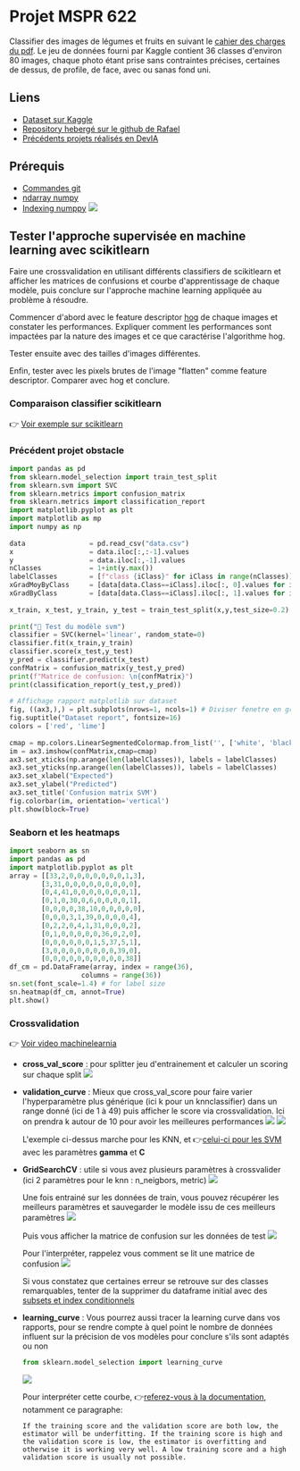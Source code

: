 # Projet MSPR 622
 
Classifier des images de légumes et fruits en suivant le [cahier des charges du pdf](/DEVIA%20-%20Sujet%20MSPR%20TPRE622.pdf). Le jeu de données fourni par Kaggle contient 36 classes d'environ 80 images, chaque photo étant prise sans contraintes précises, certaines de dessus, de profile, de face, avec ou sanas fond uni.
 
## Liens
- [Dataset sur Kaggle](https://www.kaggle.com/datasets/kritikseth/fruit-and-vegetable-image-recognition)
- [Repository hebergé sur le github de Rafael](https://github.com/RafffEden/MSPR_TPRE522)
- [Précédents projets réalisés en DevIA](https://jusdeliens.com/epsirennesdevia2324/)
 
## Prérequis
- [Commandes git](https://www.linkedin.com/learning/learning-github-18719601/getting-started-with-github?u=43271628)
- [ndarray numpy](https://www.youtube.com/watch?v=NzDQTrqsxas)
- [Indexing numppy](https://www.youtube.com/watch?v=vw4u9uBFFqU)
![](/res/indexing.png)
 
## Tester l'approche supervisée en machine learning avec scikitlearn
 
Faire une crossvalidation en utilisant différents classifiers de scikitlearn et afficher les matrices de confusions et courbe d'apprentissage de chaque modèle, puis conclure sur l'approche machine learning appliquée au problème à résoudre.
 
Commencer d'abord avec le feature descriptor [hog](https://scikit-image.org/docs/dev/auto_examples/features_detection/plot_hog.html) de chaque images et constater les performances. Expliquer comment les performances sont impactées par la nature des images et ce que caractérise l'algorithme hog.
 
Tester ensuite avec des tailles d'images différentes.
 
Enfin, tester avec les pixels brutes de l'image "flatten" comme feature descriptor. Comparer avec hog et conclure.
 
### Comparaison classifier scikitlearn
 
👉 [Voir exemple sur scikitlearn](https://scikit-learn.org/stable/auto_examples/classification/plot_classifier_comparison.html)
 
### Précédent projet obstacle
```python
import pandas as pd
from sklearn.model_selection import train_test_split
from sklearn.svm import SVC
from sklearn.metrics import confusion_matrix
from sklearn.metrics import classification_report
import matplotlib.pyplot as plt
import matplotlib as mp
import numpy as np
 
data                = pd.read_csv("data.csv")
x                   = data.iloc[:,:-1].values
y                   = data.iloc[:,-1].values
nClasses            = 1+int(y.max())
labelClasses        = [f"class {iClass}" for iClass in range(nClasses)]
xGradMoyByClass     = [data[data.Class==iClass].iloc[:, 0].values for iClass in range(nClasses)]
xGradByClass        = [data[data.Class==iClass].iloc[:, 1].values for iClass in range(nClasses)]
 
x_train, x_test, y_train, y_test = train_test_split(x,y,test_size=0.2) #20% pour test, 80% pour entrainement
 
print("🧠 Test du modèle svm")
classifier = SVC(kernel='linear', random_state=0)
classifier.fit(x_train,y_train)
classifier.score(x_test,y_test)
y_pred = classifier.predict(x_test)
confMatrix = confusion_matrix(y_test,y_pred)
print(f"Matrice de confusion: \n{confMatrix}")
print(classification_report(y_test,y_pred))
 
# Affichage rapport matplotlib sur dataset
fig, ((ax3,),) = plt.subplots(nrows=1, ncols=1) # Diviser fenetre en grille de 2 colonnes 1 ligne
fig.suptitle("Dataset report", fontsize=16)
colors = ['red', 'lime']
 
cmap = mp.colors.LinearSegmentedColormap.from_list('', ['white', 'black'])
im = ax3.imshow(confMatrix,cmap=cmap)
ax3.set_xticks(np.arange(len(labelClasses)), labels = labelClasses)
ax3.set_yticks(np.arange(len(labelClasses)), labels = labelClasses)
ax3.set_xlabel("Expected")
ax3.set_ylabel("Predicted")
ax3.set_title('Confusion matrix SVM')
fig.colorbar(im, orientation='vertical')
plt.show(block=True)
```
 
### Seaborn et les heatmaps
 
```python
import seaborn as sn
import pandas as pd
import matplotlib.pyplot as plt
array = [[33,2,0,0,0,0,0,0,0,1,3],
        [3,31,0,0,0,0,0,0,0,0,0],
        [0,4,41,0,0,0,0,0,0,0,1],
        [0,1,0,30,0,6,0,0,0,0,1],
        [0,0,0,0,38,10,0,0,0,0,0],
        [0,0,0,3,1,39,0,0,0,0,4],
        [0,2,2,0,4,1,31,0,0,0,2],
        [0,1,0,0,0,0,0,36,0,2,0],
        [0,0,0,0,0,0,1,5,37,5,1],
        [3,0,0,0,0,0,0,0,0,39,0],
        [0,0,0,0,0,0,0,0,0,0,38]]
df_cm = pd.DataFrame(array, index = range(36),
                  columns = range(36))
sn.set(font_scale=1.4) # for label size
sn.heatmap(df_cm, annot=True)
plt.show()
```
 
### Crossvalidation
 
👉 [Voir video machinelearnia](https://www.youtube.com/watch?v=w_bLGK4Pteo)
 
- **cross_val_score** : pour splitter jeu d'entrainement et calculer un scoring sur chaque split
    ![](/res/cross_val_score.png)
- **validation_curve** : Mieux que cross_val_score pour faire varier l'hyperparamètre plus générique (ici k pour un knnclassifier) dans un range donné (ici de 1 à 49) puis afficher le score via crossvalidation. Ici on prendra k autour de 10 pour avoir les meilleures performances
    ![](/res/validation_curve_1.png)
    ![](/res/validation_curve_2.png)
   
    L'exemple ci-dessus marche pour les KNN, et 👉[celui-ci pour les SVM](https://medium.com/@sreuniversity/unlocking-image-classification-with-scikit-learn-a-journey-into-computer-vision-af2cdc881ad) avec les paramètres **gamma** et **C**
- **GridSearchCV** : utile si vous avez plusieurs paramètres à crossvalider (ici 2 paramètres pour le knn : n_neigbors, metric)
    ![](/res/gridsearchcv1.png)
   
    Une fois entrainé sur les données de train, vous pouvez récupérer les meilleurs paramètres et sauvegarder le modèle issu de ces meilleurs paramètres
    ![](/res/gridsearchcv2.png)
   
    Puis vous afficher la matrice de confusion sur les données de test
    ![](/res/gridsearchcv3.png)
   
    Pour l'interpréter, rappelez vous comment se lit une matrice de confusion
    ![](/res/confusion.png)
   
    Si vous constatez que certaines erreur se retrouve sur des classes remarquables, tenter de la supprimer du dataframe initial avec des [subsets et index conditionnels](https://pandas.pydata.org/docs/getting_started/intro_tutorials/03_subset_data.html)
 
- **learning_curve** : Vous pourrez aussi tracer la learning curve dans vos rapports, pour se rendre compte à quel point le nombre de données influent sur la précision de vos modèles pour conclure s'ils sont adaptés ou non
    ```python
    from sklearn.model_selection import learning_curve
    ```
    ![](/res/learning_curve.png)
   
    Pour interpréter cette courbe, 👉[referez-vous à la documentation](https://scikit-learn.org/stable/modules/learning_curve.html), notamment ce paragraphe:
    ```
    If the training score and the validation score are both low, the estimator will be underfitting. If the training score is high and the validation score is low, the estimator is overfitting and otherwise it is working very well. A low training score and a high validation score is usually not possible.
    ```